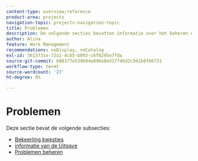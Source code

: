 ```yaml
---
content-type: overview;reference
product-area: projects
navigation-topic: projects-navigation-topic
title: Problemen
description: De volgende secties bevatten informatie over het beheren en converteren van problemen in Adobe Workfront.
author: Alina
feature: Work Management
recommendations: noDisplay, noCatalog
exl-id: 3615f31e-72a1-4c85-b093-c6f8295e7fda
source-git-commit: b08377e539b04e896e84d17f46d2c941b0f66731
workflow-type: tm+mt
source-wordcount: '27'
ht-degree: 0%

---
```


# Problemen

Deze sectie bevat de volgende subsecties:

* [ Bekeerling kwesties ](../../manage-work/issues/convert-issues/convert-issues-overview.md)
* [ informatie van de Uitgave ](../../manage-work/issues/issue-information/issue-info-overview.md)
* [Problemen beheren](../../manage-work/issues/manage-issues/manage-issues-overview.md)
